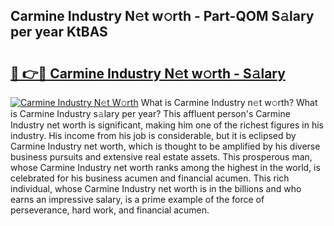 ## Carmine Industry N𝚎t w𝚘rth - Part-QOM S𝚊lary per year KtBAS

# <h2><a href="http://gc3wiau.nevu.top/?p=Carmine+Industry">🔗 👉🔴 Carmine Industry N𝚎t w𝚘rth - S𝚊lary</a></h2>

[![Carmine Industry N𝚎t W𝚘rth](https://i.imgur.com/Oavwk0R.jpeg)](http://gc3wiau.nevu.top/?p=Carmine+Industry)
What is Carmine Industry n𝚎t w𝚘rth? What is Carmine Industry s𝚊lary per year?
This affluent person's Carmine Industry net worth is significant, making him one of the richest figures in his industry. His income from his job is considerable, but it is eclipsed by Carmine Industry net worth, which is thought to be amplified by his diverse business pursuits and extensive real estate assets. This prosperous man, whose Carmine Industry net worth ranks among the highest in the world, is celebrated for his business acumen and financial acumen. This rich individual, whose Carmine Industry net worth is in the billions and who earns an impressive salary, is a prime example of the force of perseverance, hard work, and financial acumen.
